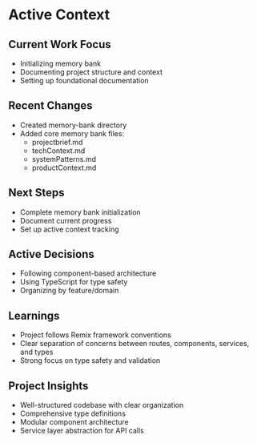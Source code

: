 # Active Context

## Current Work Focus
- Initializing memory bank
- Documenting project structure and context
- Setting up foundational documentation

## Recent Changes
- Created memory-bank directory
- Added core memory bank files:
  - projectbrief.md
  - techContext.md
  - systemPatterns.md
  - productContext.md

## Next Steps
- Complete memory bank initialization
- Document current progress
- Set up active context tracking

## Active Decisions
- Following component-based architecture
- Using TypeScript for type safety
- Organizing by feature/domain

## Learnings
- Project follows Remix framework conventions
- Clear separation of concerns between routes, components, services, and types
- Strong focus on type safety and validation

## Project Insights
- Well-structured codebase with clear organization
- Comprehensive type definitions
- Modular component architecture
- Service layer abstraction for API calls
